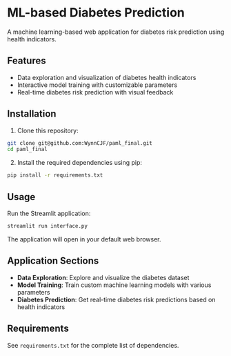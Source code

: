 # ML-based Diabetes Prediction

A machine learning-based web application for diabetes risk prediction using health indicators.

## Features

- Data exploration and visualization of diabetes health indicators
- Interactive model training with customizable parameters
- Real-time diabetes risk prediction with visual feedback

## Installation

1. Clone this repository:
```bash
git clone git@github.com:WynnCJF/paml_final.git
cd paml_final
```

2. Install the required dependencies using pip:
```bash
pip install -r requirements.txt
```

## Usage

Run the Streamlit application:

```bash
streamlit run interface.py
```

The application will open in your default web browser.

## Application Sections

- **Data Exploration**: Explore and visualize the diabetes dataset
- **Model Training**: Train custom machine learning models with various parameters
- **Diabetes Prediction**: Get real-time diabetes risk predictions based on health indicators

## Requirements

See `requirements.txt` for the complete list of dependencies.